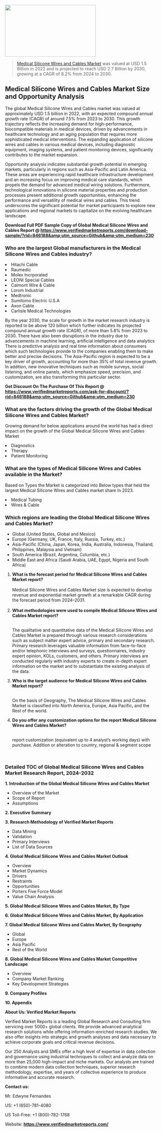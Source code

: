 <img src="https://ffe5etoiles.com/wp-content/uploads/2024/12/MST1-300x171.png" alt="" width="300" height="171" class="alignnone size-medium wp-image-20088" /><blockquote><p><p><a href="https://www.verifiedmarketreports.com/download-sample/?rid=846188&utm_source=Github&utm_medium=230" target="_blank">Medical Silicone Wires and Cables Market</a> was valued at USD 1.5 Billion in 2022 and is projected to reach USD 2.7 Billion by 2030, growing at a CAGR of 8.2% from 2024 to 2030.</p></blockquote><p><h2>Medical Silicone Wires and Cables Market Size and Opportunity Analysis</h2><p>The global Medical Silicone Wires and Cables market was valued at approximately USD 1.5 billion in 2022, with an expected compound annual growth rate (CAGR) of around 7.5% from 2023 to 2030. This growth trajectory reflects the increasing demand for high-performance, biocompatible materials in medical devices, driven by advancements in healthcare technology and an aging population that requires more sophisticated medical interventions. The expanding application of silicone wires and cables in various medical devices, including diagnostic equipment, imaging systems, and patient monitoring devices, significantly contributes to the market expansion.</p><p>Opportunity analysis indicates substantial growth potential in emerging markets, particularly in regions such as Asia-Pacific and Latin America. These areas are experiencing rapid healthcare infrastructure development and an increasing focus on improving medical care standards, which propels the demand for advanced medical wiring solutions. Furthermore, technological innovations in silicone material properties and production processes present additional growth opportunities, enhancing the performance and versatility of medical wires and cables. This trend underscores the significant potential for market participants to explore new applications and regional markets to capitalize on the evolving healthcare landscape.</p></p><p class=""><strong>Download Full PDF Sample Copy of Global Medical Silicone Wires and Cables Report @ <a href="https://www.verifiedmarketreports.com/download-sample/?rid=846188&amp;utm_source=Github&amp;utm_medium=230" target="_blank">https://www.verifiedmarketreports.com/download-sample/?rid=846188&amp;utm_source=Github&amp;utm_medium=230</a></strong></p><h3 id="" class="">Who are the largest Global manufacturers in the Medical Silicone Wires and Cables industry?</h3><p><li>Hitachi Cable</li><li> Raumedic</li><li> Molex Incrporated</li><li> LEONI Special Cables</li><li> Calmont Wire & Cable</li><li> Lorom Industrial</li><li> Medtronic</li><li> Sumitomo Electric U.S.A</li><li> Axon Cable</li><li> Carlisle Medical Technologies</li></p><div class=""><div class="" dir="" data-message-author-role="" data-message-id="" data-message-model-slug=""><div class=""><div class=""><div class=""><div class="" dir="" data-message-author-role="" data-message-id="" data-message-model-slug=""><div class=""><div class=""><p>By the year 2030, the scale for growth in the market research industry is reported to be above 120 billion which further indicates its projected compound annual growth rate (CAGR), of more than 5.8% from 2023 to 2030. There have also been disruptions in the industry due to advancements in machine learning, artificial intelligence and data analytics There is predictive analysis and real time information about consumers which such technologies provide to the companies enabling them to make better and precise decisions. The Asia-Pacific region is expected to be a key driver of growth, accounting for more than 35% of total revenue growth. In addition, new innovative techniques such as mobile surveys, social listening, and online panels, which emphasize speed, precision, and customization, are also transforming this particular sector.</p><p><strong>Get Discount On The Purchase Of This Report @&nbsp; <a href="https://www.verifiedmarketreports.com/ask-for-discount/?rid=846188&amp;utm_source=Github&amp;utm_medium=230" target="_blank">https://www.verifiedmarketreports.com/ask-for-discount/?rid=846188&amp;utm_source=Github&amp;utm_medium=230</a></strong></p></div></div></div></div></div></div></div></div><h3 id="" class="">What are the factors driving the growth of the Global Medical Silicone Wires and Cables Market?</h3><p id="" class="">Growing demand for below applications around the world has had a direct impact on the growth of the Global Medical Silicone Wires and Cables Market</p><p id="" class=""><li>Diagnostics</li><li> Therapy</li><li> Patient Monitoring</li></p><h3 id="" class="">What are the types of Medical Silicone Wires and Cables available in the Market?</h3><p id="" class="">Based on Types the Market is categorized into Below types that held the largest Medical Silicone Wires and Cables market share In 2023.</p><p id="" class=""><li>Medical Tubing</li><li> Wires & Cable</li></p><h3 id="" class="">Which regions are leading the Global Medical Silicone Wires and Cables Market?</h3><ul><li>Global (United States, Global and Mexico)</li><li>Europe (Germany, UK, France, Italy, Russia, Turkey, etc.)</li><li>Asia-Pacific (China, Japan, Korea, India, Australia, Indonesia, Thailand, Philippines, Malaysia and Vietnam)</li><li>South America (Brazil, Argentina, Columbia, etc.)</li><li>Middle East and Africa (Saudi Arabia, UAE, Egypt, Nigeria and South Africa)</li></ul><p><ol><li><strong>What is the forecast period for Medical Silicone Wires and Cables Market report?<br /></strong><br /><span data-sheets-root="1" data-sheets-value="{&quot;1&quot;:2,&quot;2&quot;:&quot;XXXX size is expected to develop revenue and exponential market growth at a remarkable CAGR during the forecast period from 2024&ndash;2030.&quot;}" data-sheets-userformat="{&quot;2&quot;:12674,&quot;4&quot;:{&quot;1&quot;:2,&quot;2&quot;:16776960},&quot;10&quot;:2,&quot;11&quot;:0,&quot;15&quot;:&quot;Arial&quot;,&quot;16&quot;:12}">Medical Silicone Wires and Cables Market size is expected to develop revenue and exponential market growth at a remarkable CAGR during the forecast period from 2024&ndash;2031.</span><br /><br /></li><li><strong>What methodologies were used to compile Medical Silicone Wires and Cables Market report?<br /><br /></strong><p>The qualitative and quantitative data of the&nbsp;Medical Silicone Wires and Cables Market is prepared through various research considerations such as subject matter expert advice, primary and secondary research. Primary research leverages valuable information from face-to-face and/or telephonic interviews and surveys, questionnaires, industry expert opinion, KOLs, customers, and others. Primary interviews are conducted regularly with industry experts to create in-depth expert information on the market and to substantiate the existing analysis of the data.&nbsp;</p></li><li><strong>Who is the target audience for Medical Silicone Wires and Cables Market report?<br /><br /></strong><p>On the basis of Geography, The&nbsp;Medical Silicone Wires and Cables Market is classified into North America, Europe, Asia Pacific, and the Rest of the world.</p></li><li><strong>Do you offer any customization options for the report Medical Silicone Wires and Cables Market?<br /><br /></strong><p>report customization (equivalent up to 4 analyst&rsquo;s working days) with purchase. Addition or alteration to country, regional &amp; segment scope</p><p>&nbsp;</p></li></ol></p><h3 id="" class="">Detailed TOC of Global Medical Silicone Wires and Cables Market Research Report, 2024-2032</h3><p id="" class=""><strong>1. Introduction of the Global Medical Silicone Wires and Cables Market</strong></p><ul><li>Overview of the Market</li><li>Scope of Report</li><li>Assumptions</li></ul><p id="" class=""><strong>2. Executive Summary</strong></p><p id="" class=""><strong>3. Research Methodology of&nbsp;Verified Market Reports</strong></p><ul><li>Data Mining</li><li>Validation</li><li>Primary Interviews</li><li>List of Data Sources</li></ul><p id="" class=""><strong>4. Global Medical Silicone Wires and Cables Market Outlook</strong></p><ul><li>Overview</li><li>Market Dynamics</li><li>Drivers</li><li>Restraints</li><li>Opportunities</li><li>Porters Five Force Model</li><li>Value Chain Analysis</li></ul><p id="" class=""><strong>5. Global Medical Silicone Wires and Cables Market, By&nbsp;Type</strong></p><p id="" class=""><strong>6. Global Medical Silicone Wires and Cables Market, By Application</strong></p><p id="" class=""><strong>7. Global Medical Silicone Wires and Cables Market, By Geography</strong></p><ul><li>Global</li><li>Europe</li><li>Asia Pacific</li><li>Rest of the World</li></ul><p id="" class=""><strong>8. Global Medical Silicone Wires and Cables Market Competitive Landscape</strong></p><ul><li>Overview</li><li>Company Market Ranking</li><li>Key Development Strategies</li></ul><p id="" class=""><strong>9. Company Profiles</strong></p><p id="" class=""><strong>10. Appendix</strong></p><p id="" class=""><strong>About Us: Verified Market Reports</strong></p><p id="" class="">Verified Market Reports is a leading Global Research and Consulting firm servicing over 5000+ global clients. We provide advanced analytical research solutions while offering information-enriched research studies. We also offer insights into strategic and growth analyses and data necessary to achieve corporate goals and critical revenue decisions.</p><p id="" class="">Our 250 Analysts and SMEs offer a high level of expertise in data collection and governance using industrial techniques to collect and analyze data on more than 25,000 high-impact and niche markets. Our analysts are trained to combine modern data collection techniques, superior research methodology, expertise, and years of collective experience to produce informative and accurate research.</p><p id="" class=""><strong>Contact us:</strong></p><p id="" class="">Mr. Edwyne Fernandes</p><p id="" class="">US: +1 (650)-781-4080</p><p id="" class="">US Toll-Free: +1 (800)-782-1768</p><p id="" class="">Website: <a target="" data-test-app-aware-link=""><strong>https://www.verifiedmarketreports.com/</strong></a></p>
